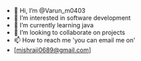 - 👋 Hi, I’m @Varun_m0403
- 👀 I’m interested in software development 
- 🌱 I’m currently learning java 
- 💞️ I’m looking to collaborate on projects
- 📫 How to reach me 'you can email me on'
- [mishraji0689@gmail.com]

<!---
Varunm0403/Varunm0403 is a ✨ special ✨ repository because its `README.md` (this file) appears on your GitHub profile.
You can click the Preview link to take a look at your changes.
--->
